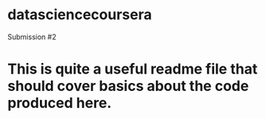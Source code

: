 # datasciencecoursera
Submission #2
# This is quite a useful readme file that should cover basics about the code produced here.

